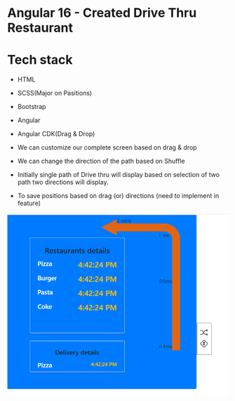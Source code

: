 # Angular 16 - Created Drive Thru Restaurant

# Tech stack
- HTML
- SCSS(Major on Pasitions)
- Bootstrap
- Angular
- Angular CDK(Drag & Drop)

- We can customize our complete screen based on drag & drop
- We can change the direction of the path based on Shuffle
- Initially single path of Drive thru will display based on selection of two path two directions will display. 
- To save positions based on drag (or) directions (need to implement in feature)

![alt text](image-1.png)